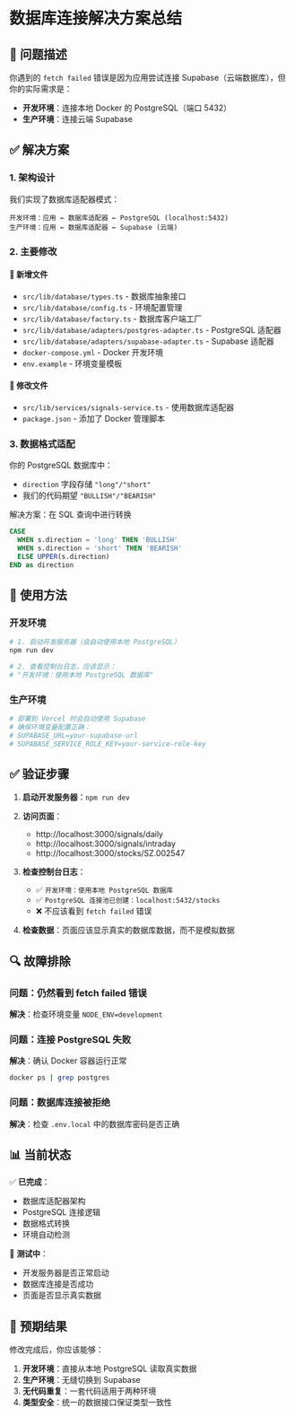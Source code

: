 # 数据库连接解决方案总结

## 🎯 问题描述
你遇到的 `fetch failed` 错误是因为应用尝试连接 Supabase（云端数据库），但你的实际需求是：
- **开发环境**：连接本地 Docker 的 PostgreSQL（端口 5432）
- **生产环境**：连接云端 Supabase

## ✅ 解决方案

### 1. 架构设计
我们实现了数据库适配器模式：
```
开发环境：应用 ← 数据库适配器 ← PostgreSQL (localhost:5432)
生产环境：应用 ← 数据库适配器 ← Supabase (云端)
```

### 2. 主要修改

#### 📁 新增文件
- `src/lib/database/types.ts` - 数据库抽象接口
- `src/lib/database/config.ts` - 环境配置管理
- `src/lib/database/factory.ts` - 数据库客户端工厂
- `src/lib/database/adapters/postgres-adapter.ts` - PostgreSQL 适配器
- `src/lib/database/adapters/supabase-adapter.ts` - Supabase 适配器
- `docker-compose.yml` - Docker 开发环境
- `env.example` - 环境变量模板

#### 🔧 修改文件
- `src/lib/services/signals-service.ts` - 使用数据库适配器
- `package.json` - 添加了 Docker 管理脚本

### 3. 数据格式适配
你的 PostgreSQL 数据库中：
- `direction` 字段存储 `"long"/"short"`
- 我们的代码期望 `"BULLISH"/"BEARISH"`

解决方案：在 SQL 查询中进行转换
```sql
CASE 
  WHEN s.direction = 'long' THEN 'BULLISH'
  WHEN s.direction = 'short' THEN 'BEARISH'
  ELSE UPPER(s.direction)
END as direction
```

## 🚀 使用方法

### 开发环境
```bash
# 1. 启动开发服务器（会自动使用本地 PostgreSQL）
npm run dev

# 2. 查看控制台日志，应该显示：
# "开发环境：使用本地 PostgreSQL 数据库"
```

### 生产环境
```bash
# 部署到 Vercel 时会自动使用 Supabase
# 确保环境变量配置正确：
# SUPABASE_URL=your-supabase-url
# SUPABASE_SERVICE_ROLE_KEY=your-service-role-key
```

## ✅ 验证步骤

1. **启动开发服务器**：`npm run dev`
2. **访问页面**：
   - http://localhost:3000/signals/daily
   - http://localhost:3000/signals/intraday
   - http://localhost:3000/stocks/SZ.002547

3. **检查控制台日志**：
   - ✅ `开发环境：使用本地 PostgreSQL 数据库`
   - ✅ `PostgreSQL 连接池已创建：localhost:5432/stocks`
   - ❌ 不应该看到 `fetch failed` 错误

4. **检查数据**：页面应该显示真实的数据库数据，而不是模拟数据

## 🔍 故障排除

### 问题：仍然看到 fetch failed 错误
**解决**：检查环境变量 `NODE_ENV=development`

### 问题：连接 PostgreSQL 失败
**解决**：确认 Docker 容器运行正常
```bash
docker ps | grep postgres
```

### 问题：数据库连接被拒绝
**解决**：检查 `.env.local` 中的数据库密码是否正确

## 📊 当前状态

✅ **已完成**：
- 数据库适配器架构
- PostgreSQL 连接逻辑
- 数据格式转换
- 环境自动检测

🔄 **测试中**：
- 开发服务器是否正常启动
- 数据库连接是否成功
- 页面是否显示真实数据

## 🎉 预期结果

修改完成后，你应该能够：
1. **开发环境**：直接从本地 PostgreSQL 读取真实数据
2. **生产环境**：无缝切换到 Supabase
3. **无代码重复**：一套代码适用于两种环境
4. **类型安全**：统一的数据接口保证类型一致性 